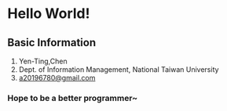 # Hello World!

## Basic Information
1. Yen-Ting,Chen
2. Dept. of Information Management, National Taiwan University
3. <a20196780@gmail.com>

### Hope to be a better programmer~
